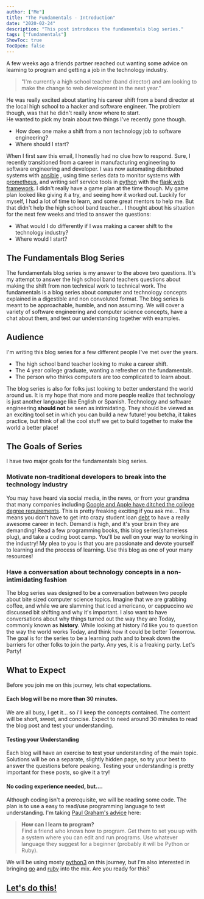 ```yaml
---
author: ["Me"]
title: "The Fundamentals - Introduction"
date: "2020-02-24"
description: "This post introduces the fundamentals blog series."
tags: ["fundamentals"]
ShowToc: true
TocOpen: false
---
```


A few weeks ago a friends partner reached out wanting some advice on learning to program and getting a job in the technology industry.

> "I'm currently a high school teacher (band director) and am looking to make the change to web development in the next year."

He was really excited about starting his career shift from a band director at the local high school to a hacker and software engineer.
The problem though, was that he didn't really know where to start.  
He wanted to pick my brain about two things I've recently gone though. 

 - How does one make a shift from a non technology job to software engineering?
 - Where should I start?

When I first saw this email, I honestly had no clue how to respond. 
Sure, I recently transitioned from a career in manufacturing engineering to software engineering and developer. 
I was now automating distributed systems with [ansible](https://en.wikipedia.org/wiki/Ansible_%28software%29) , using time series data to monitor systems with [prometheus](https://en.wikipedia.org/wiki/Prometheus_%28software%29), and writing self service tools in [python](https://en.wikipedia.org/wiki/Python_%28programming_language%29) with the [flask web framework](https://en.wikipedia.org/wiki/Flask_%28web_framework%29).
I didn't really have a game plan at the time though. 
My game plan looked like giving it a try, and seeing how it worked out.
Luckily for myself, I had a lot of time to learn, and some great mentors to help me. 
But that didn't help the high school band teacher...
I thought about his situation for the next few weeks and tried to answer the questions:

 - What would I do differently if I was making a career shift to the technology industry?
 - Where would I start?

## The Fundamentals Blog Series

The fundamentals blog series is my answer to the above two questions.
It's my attempt to answer the high school band teachers questions about making the shift from non technical work to technical work.
The fundamentals is a blog series about computer and technology concepts explained in a digestible and non convoluted format.
The blog series is meant to be approachable, humble, and non assuming.
We will cover a variety of software engineering and computer science concepts, have a chat about them, and test our understanding together with examples.

## Audience
I'm writing this blog series for a few different people I've met over the years.

- The high school band teacher looking to make a career shift.
- The 4 year college graduate, wanting a refresher on the fundamentals.
- The person who thinks computers are too complicated to learn about.

The blog series is also for folks just looking to better understand the world around us.
It is my hope that more and more people realize that technology is just another language like English or Spanish.
Technology and software engineering **should not** be seen as intimidating.
They should be viewed as an exciting tool set in which you can build a new future!
you betcha,  it takes practice, but think of all the cool stuff we get to build together to make the world a better place!

## The Goals of Series
I have two major goals for the fundamentals blog series.

### Motivate non-traditional developers to break into the technology industry
You may have heard via social media, in the news, or from your grandma that many companies including [Google and Apple have ditched the college degree requirements](https://www.cnbc.com/2018/08/16/15-companies-that-no-longer-require-employees-to-have-a-college-degree.html?__source=facebook%7Cmain).
This is pretty freaking exciting if you ask me...
This means you don't have to get into crazy student loan [debt](https://www.fool.com/student-loans/student-loan-debt-statistics/) to have a really awesome career in tech.
Demand is high, and it's your brain they are demanding!
Read a few programming books, this blog series(shameless plug), and take a coding boot camp.
You'll be well on your way to working in the industry! 
My plea to you is that you are passionate and devote yourself to learning and the process of learning. 
Use this blog as one of your many resources! 

### Have a conversation about technology concepts in a non-intimidating fashion

The blog series was designed to be a conversation between two people about bite sized computer science topics.
Imagine that we are grabbing coffee, and while we are slamming that iced americano, or cappuccino we discussed bit shifting and why it's important. 
I also want to have conversations about why things turned out the way they are Today, commonly known as **history**.
While looking at history i'd like you to question the way the world works Today, and think how it could be better Tomorrow.
The goal is for the series to be a learning path and to break down the barriers for other folks to join the party. 
Any yes, it is a freaking party. 
Let's Party! 

## What to Expect
Before you join me on this journey, lets chat expectations.

#### Each blog will be no more than 30 minutes.
We are all busy, I get it... so i'll keep the concepts contained.
The content will be  short, sweet, and concise. 
Expect to need around 30 minutes to read the blog post and test your understanding. 

#### Testing your Understanding
Each blog will have an exercise to test your understanding of the main topic. 
Solutions will be on a separate, slightly hidden page, so try your best to answer the questions before peaking. 
Testing your understanding is pretty important for these posts, so give it a try! 

#### No coding experience needed, but....
Although coding isn't a prerequisite, we will be reading some code.
The plan is to use a easy to read/use programming language to test understanding.
I'm taking [Paul Graham's advice](http://www.paulgraham.com/pfaq.html) here:

>**How can I learn to program?**    
Find a friend who knows how to program. Get them to set you up with a system where you can edit and run programs. Use whatever language they suggest for a beginner (probably it will be Python or Ruby).

We will be using mosty [python3](https://www.python.org/) on this journey, but I'm also interested in bringing [go](https://golang.org/) and [ruby](https://www.ruby-lang.org/en/) into the mix. 
Are you ready for this?

## [Let's do this!]() 
